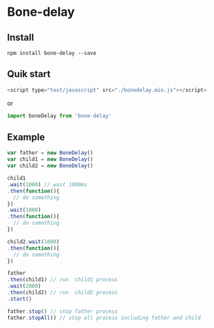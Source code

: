 # Bone-delay

## Install

```shell
npm install bone-delay --save
```

## Quik start
```javascript
<script type="text/javascript" src="./bonedelay.min.js"></script>
```
or
```javascript
import boneDelay from 'bone-delay'
```

## Example
```javascript
var father = new BoneDelay()
var child1 = new BoneDelay()
var child2 = new BoneDelay()

child1
.wait(1000) // wait 1000ms
.then(function(){
  // do something
})
.wait(1000)
.then(function(){
  // do something
})

child2.wait(1000)
.then(function(){
  // do something
})

father
.then(child1) // run  child1 process
.wait(2000)
.then(child2) // run  child2 process
.start()

father.stop() // stop father process
father.stopAll() // stop all process including father and child
```
